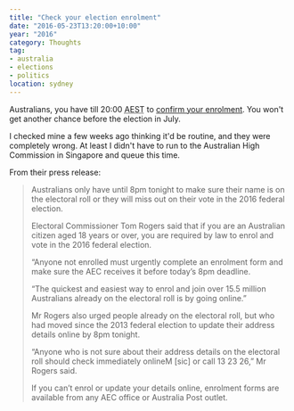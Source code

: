 ```yaml
---
title: "Check your election enrolment"
date: "2016-05-23T13:20:00+10:00"
year: "2016"
category: Thoughts
tag:
- australia
- elections
- politics
location: sydney
---
```

Australians, you have till 20:00 <abbr title="Australian Eastern Standard Time">AEST</abbr> to [confirm your enrolment]. You won't get another chance before the election in July.

I checked mine a few weeks ago thinking it'd be routine, and they were completely wrong. At least I didn't have to run to the Australian High Commission in Singapore and queue this time.

From their press release:

> Australians only have until 8pm tonight to make sure their name is on the electoral roll or they will miss out on their vote in the 2016 federal election.
>
> Electoral Commissioner Tom Rogers said that if you are an Australian citizen aged 18 years or over, you are required by law to enrol and vote in the 2016 federal election.
>
> “Anyone not enrolled must urgently complete an enrolment form and make sure the AEC receives it before today’s 8pm deadline. 
>
> “The quickest and easiest way to enrol and join over 15.5 million Australians already on the electoral roll is by going online.”
>
> Mr Rogers also urged people already on the electoral roll, but who had moved since the 2013 federal election to update their address details online by 8pm tonight.
>
> “Anyone who is not sure about their address details on the electoral roll should check immediately onlineM [sic] or call 13 23 26,” Mr Rogers said.
>
> If you can’t enrol or update your details online, enrolment forms are available from any AEC office or Australia Post outlet.

[confirm your enrolment]: https://oevf.aec.gov.au/

